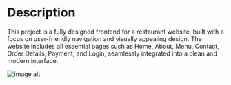 # Description

 This project is a fully designed frontend for a restaurant website, built with a focus on user-friendly navigation and visually appealing design. 
 The website includes all essential pages such as Home, About, Menu, Contact, Order Details, Payment, and Login, seamlessly integrated into a clean and modern interface.

  ![image alt]()
